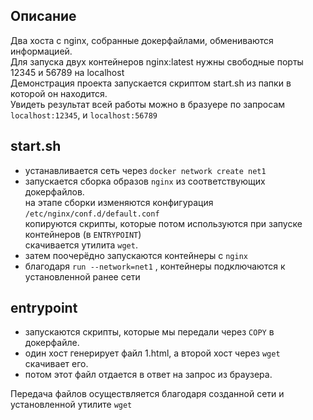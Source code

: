 ## Описание  
Два хоста с nginx, собранные докерфайлами, обмениваются информацией.  
Для запуска двух контейнеров nginx:latest нужны свободные порты 12345 и 56789 на localhost  
Демонстрация проекта запускается скриптом start.sh из папки в которой он находится.  
Увидеть результат всей работы можно в бразуере по запросам ```localhost:12345```, и ```localhost:56789```   

## start.sh  
- устанавливается сеть через ```docker network create net1```  
- запускается сборка образов ```nginx``` из соответствующих докерфайлов.  
  на этапе сборки изменяются конфигурация ```/etc/nginx/conf.d/default.conf```  
  копируются скрипты, которые потом используются при запуске контейнеров (в ```ENTRYPOINT```)  
  скачивается утилита ```wget```.
- затем поочерёдно запускаются контейнеры с ```nginx```  
- благодаря ```run --network=net1``` , контейнеры подключаются к установленной ранее сети  
  
## entrypoint  
- запускаются скрипты, которые мы передали через ```COPY``` в докерфайле.  
- один хост генерирует файл 1.html, а второй хост через ```wget``` скачивает его.  
- потом этот файл отдается в ответ на запрос из браузера.  

Передача файлов осуществляется благодаря созданной сети и установленной утилите ```wget```  

